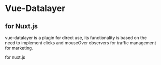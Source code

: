 # Vue-Datalayer 
## for Nuxt.js

vue-datalayer is a plugin for direct use, its functionality is based on the need to implement clicks and mouseOver observers for traffic management for marketing.

for nuxt.js
